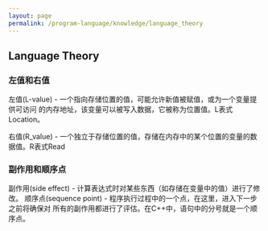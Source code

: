 ```yaml
---
layout: page
permalink: /program-language/knowledge/language_theory
---
```


## Language Theory

### 左值和右值
左值(L-value) - 一个指向存储位置的值，可能允许新值被赋值，或为一个变量提供可访问
    的内存地址，该变量可以被写入数据，它被称为位置值。L表式Location。

右值(R_value) - 一个独立于存储位置的值，存储在内存中的某个位置的变量的数据值。R表式Read

### 副作用和顺序点
副作用(side effect) - 计算表达式时对某些东西（如存储在变量中的值）进行了修改。
顺序点(sequence point) - 程序执行过程中的一个点，在这里，进入下一步之前将确保对
    所有的副作用都进行了评估。在C++中，语句中的分号就是一个顺序点。
